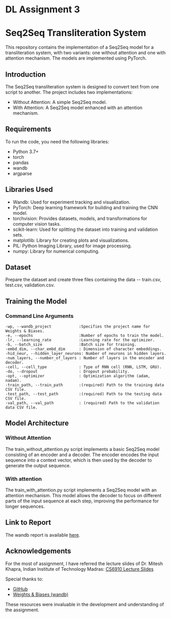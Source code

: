# DL Assignment 3
# Seq2Seq Transliteration System
This repository contains the implementation of a Seq2Seq model for a transliteration system, with two variants: one without attention and one with attention mechanism. The models are implemented using PyTorch.

## Introduction
The Seq2Seq transliteration system is designed to convert text from one script to another. The project includes two implementations:

- Without Attention: A simple Seq2Seq model.
- With Attention: A Seq2Seq model enhanced with an attention mechanism.

## Requirements
To run the code, you need the following libraries:
- Python 3.7+
- torch
- pandas
- wandb
- argparse
  
## Libraries Used
- Wandb: Used for experiment tracking and visualization.
- PyTorch: Deep learning framework for building and training the CNN model.
- torchvision: Provides datasets, models, and transformations for computer vision tasks.
- scikit-learn: Used for splitting the dataset into training and validation sets.
- matplotlib: Library for creating plots and visualizations.
- PIL: Python Imaging Library, used for image processing.
- numpy: Library for numerical computing.
## Dataset
Prepare the dataset and create three files containing the data -- train.csv, test.csv, validation.csv.

## Training the Model
### Command Line Arguments
```
-wp, --wandb_project            :Specifies the project name for Weights & Biases.
-e, --epochs                    :Number of epochs to train the model.
-lr, --learning_rate            :Learning rate for the optimizer.
-b, --batch_size                :Batch size for training.
-embd_dim, --char_embd_dim      : Dimension of character embeddings.
-hid_neur, --hidden_layer_neurons: Number of neurons in hidden layers.
-num_layers, --number_of_layers : Number of layers in the encoder and decoder.
-cell, --cell_type              : Type of RNN cell (RNN, LSTM, GRU).
-do, --dropout                  : Dropout probability.
-opt, --optimizer               : Optimization algorithm (adam, nadam).
-train_path, --train_path       :(required) Path to the training data CSV file.
-test_path, --test_path         :(required) Path to the testing data CSV file.
-val_path, --val_path           : (required) Path to the validation data CSV file.
```

## Model Architecture
### Without Attention
The train_without_attention.py script implements a basic Seq2Seq model consisting of an encoder and a decoder. The encoder encodes the input sequence into a context vector, which is then used by the decoder to generate the output sequence.

### With attention
The train_with_attention.py script implements a Seq2Seq model with an attention mechanism. This model allows the decoder to focus on different parts of the input sequence at each step, improving the performance for longer sequences.
##  Link to Report

The wandb report is available [here](https://wandb.ai/cs23m021/DL_Assignment_2/reports/CS6910-Assignment-2--Vmlldzo3NTA4NjE5).

##  Acknowledgements

For the most of assignment, I have referred the lecture slides of Dr. Mitesh Khapra, Indian Institute of Technology Madras: [CS6910 Lecture Slides](http://cse.iitm.ac.in/~miteshk/CS6910.html#schedule)

Special thanks to:
- [GitHub](https://github.com/)
- [Weights & Biases (wandb)](https://wandb.ai)

These resources were invaluable in the development and understanding of the assignment.
